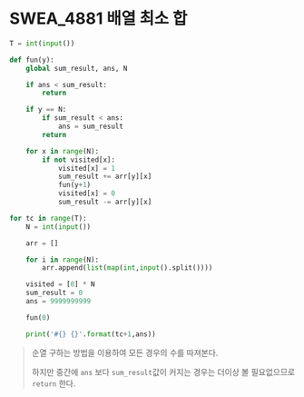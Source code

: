 # SWEA_4881 배열 최소 합

```python
T = int(input())

def fun(y):
    global sum_result, ans, N

    if ans < sum_result:
        return

    if y == N:
        if sum_result < ans:
            ans = sum_result
        return

    for x in range(N):
        if not visited[x]:
            visited[x] = 1
            sum_result += arr[y][x]
            fun(y+1)
            visited[x] = 0
            sum_result -= arr[y][x]

for tc in range(T):
    N = int(input())

    arr = []

    for i in range(N):
        arr.append(list(map(int,input().split())))

    visited = [0] * N
    sum_result = 0
    ans = 9999999999

    fun(0)

    print('#{} {}'.format(tc+1,ans))
```

> 순열 구하는 방법을 이용하여 모든 경우의 수를 따져본다.
>
> 하지만 중간에 `ans` 보다 `sum_result`값이 커지는 경우는 더이상 볼 필요없으므로 `return` 한다.